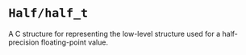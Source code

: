 # ``Half/half_t``

A C structure for representing the low-level structure used for a half-precision floating-point value.

<!-- Copyright (c) 2023 SomeRandomiOSDev. All Rights Reserved. -->
